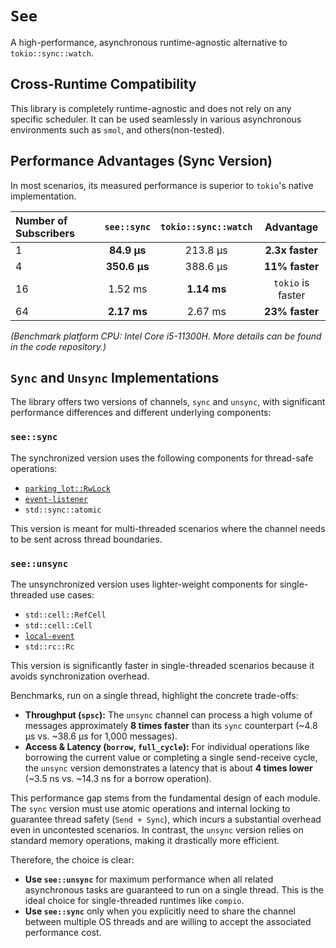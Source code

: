 # `See`

A high-performance, asynchronous runtime-agnostic alternative to `tokio::sync::watch`. 

## Cross-Runtime Compatibility

This library is completely runtime-agnostic and does not rely on any specific scheduler. It can be used seamlessly in various asynchronous environments such as `smol`, and others(non-tested).

## Performance Advantages (Sync Version)

In most scenarios, its measured performance is superior to `tokio`'s native implementation.

| Number of Subscribers | `see::sync` | `tokio::sync::watch` |     Advantage     |
| :-------------------- | :------------: | :------------------: | :---------------: |
| 1                     |  **84.9 µs**   |       213.8 µs       |  **2.3x faster**  |
| 4                     |  **350.6 µs**  |       388.6 µs       |  **11% faster**   |
| 16                    |    1.52 ms     |     **1.14 ms**      | `tokio` is faster |
| 64                    |  **2.17 ms**   |       2.67 ms        |  **23% faster**   |

_(Benchmark platform CPU: Intel Core i5-11300H. More details can be found in the code repository.)_

## `Sync` and `Unsync` Implementations

The library offers two versions of channels, `sync` and `unsync`, with significant performance differences and different underlying components:

### `see::sync`

The synchronized version uses the following components for thread-safe operations:
* [`parking_lot::RwLock`](https://crates.io/crates/parking_lot)
* [`event-listener`](https://crates.io/crates/event-listener)
* `std::sync::atomic`

This version is meant for multi-threaded scenarios where the channel needs to be sent across thread boundaries.

### `see::unsync`

The unsynchronized version uses lighter-weight components for single-threaded use cases:
* `std::cell::RefCell`
* `std::cell::Cell`
* [`local-event`](https://crates.io/crates/local-event)
* `std::rc::Rc`

This version is significantly faster in single-threaded scenarios because it avoids synchronization overhead.

Benchmarks, run on a single thread, highlight the concrete trade-offs:

*   **Throughput (`spsc`):** The `unsync` channel can process a high volume of messages approximately **8 times faster** than its `sync` counterpart (~4.8 µs vs. ~38.6 µs for 1,000 messages).
*   **Access & Latency (`borrow`, `full_cycle`):** For individual operations like borrowing the current value or completing a single send-receive cycle, the `unsync` version demonstrates a latency that is about **4 times lower** (~3.5 ns vs. ~14.3 ns for a borrow operation).

This performance gap stems from the fundamental design of each module. The `sync` version must use atomic operations and internal locking to guarantee thread safety (`Send + Sync`), which incurs a substantial overhead even in uncontested scenarios. In contrast, the `unsync` version relies on standard memory operations, making it drastically more efficient.

Therefore, the choice is clear:

*   **Use `see::unsync`** for maximum performance when all related asynchronous tasks are guaranteed to run on a single thread. This is the ideal choice for single-threaded runtimes like `compio`.
*   **Use `see::sync`** only when you explicitly need to share the channel between multiple OS threads and are willing to accept the associated performance cost.
